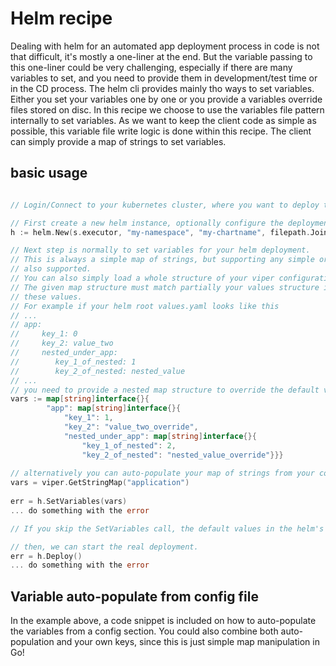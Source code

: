 # Helm recipe

Dealing with helm for an automated app deployment process in code is not that difficult, it's mostly a one-liner at the end.
But the variable passing to this one-liner could be very challenging, especially if there are many variables to set,
and you need to provide them in development/test time or in the CD process.
The helm cli provides mainly tho ways to set variables. Either you set your variables one by one or you provide a
variables override files stored on disc.
In this recipe we choose to use the variables file pattern internally to set variables. As we want to keep the client code
as simple as possible, this variable file write logic is done within this recipe. The client can simply 
provide a map of strings to set variables.

## basic usage

```go 

// Login/Connect to your kubernetes cluster, where you want to deploy to.

// First create a new helm instance, optionally configure the deployment settings.
h := helm.New(s.executor, "my-namespace", "my-chartname", filepath.Join(copshq.ProjectBasePath, "helm"))

// Next step is normally to set variables for your helm deployment.
// This is always a simple map of strings, but supporting any simple or complex object. Nested structures are
// also supported. 
// You can also simply load a whole structure of your viper configuration and convert this directly to a map.
// The given map structure must match partially your values structure in your helm default values.yaml to override
// these values.
// For example if your helm root values.yaml looks like this
// ...
// app:
//     key_1: 0
//     key_2: value_two
//     nested_under_app:
//        key_1_of_nested: 1
//        key_2_of_nested: nested_value
// ...
// you need to provide a nested map structure to override the default values as follows:
vars := map[string]interface{}{
		"app": map[string]interface{}{
			"key_1": 1,
			"key_2": "value_two_override",
			"nested_under_app": map[string]interface{}{
				"key_1_of_nested": 2,
				"key_2_of_nested": "nested_value_override"}}}
				
// alternatively you can auto-populate your map of strings from your config (e.g. sops) with the help of viper
vars = viper.GetStringMap("application")
				
err = h.SetVariables(vars)
... do something with the error

// If you skip the SetVariables call, the default values in the helm's values.yaml will be used

// then, we can start the real deployment.
err = h.Deploy()
... do something with the error

```

## Variable auto-populate from config file

In the example above, a code snippet is included on how to auto-populate the variables from a config section. You could also combine
both auto-population and your own keys, since this is just simple map manipulation in Go!